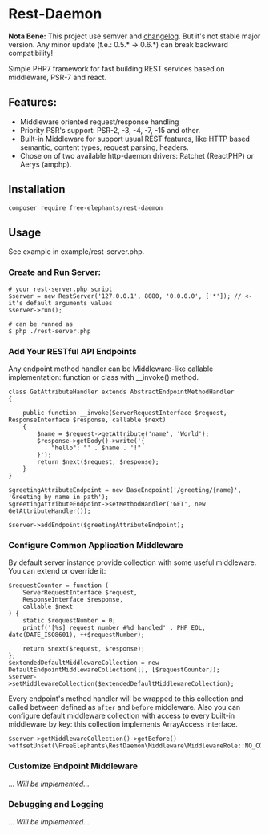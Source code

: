 # Rest-Daemon

**Nota Bene:** 
This project use semver and [changelog](CHANGELOG.md). 
But it's not stable major version. 
Any minor update (f.e.: 0.5.* -> 0.6.*) can break backward compatibility!    

Simple PHP7 framework for fast building REST services based on middleware, PSR-7 and react.   
 
## Features: 

- Middleware oriented request/response handling
- Priority PSR's support: PSR-2, -3, -4, -7, -15 and other. 
- Built-in Middleware for support usual REST features, like HTTP based semantic, content types, request parsing, headers. 
- Chose on of two available http-daemon drivers: Ratchet (ReactPHP) or Aerys (amphp). 


## Installation 

```
composer require free-elephants/rest-daemon
```

## Usage

See example in example/rest-server.php. 

### Create and Run Server:

```
# your rest-server.php script
$server = new RestServer('127.0.0.1', 8080, '0.0.0.0', ['*']); // <- it's default arguments values
$server->run();

# can be runned as
$ php ./rest-server.php 
```
### Add Your RESTful API Endpoints

Any endpoint method handler can be Middleware-like callable implementation: function or class with __invoke() method.  
```
class GetAttributeHandler extends AbstractEndpointMethodHandler
{

    public function __invoke(ServerRequestInterface $request, ResponseInterface $response, callable $next)
    {
        $name = $request->getAttribute('name', 'World');
        $response->getBody()->write('{
            "hello": "' . $name . '!"
        }');
        return $next($request, $response);
    }
}

$greetingAttributeEndpoint = new BaseEndpoint('/greeting/{name}', 'Greeting by name in path');
$greetingAttributeEndpoint->setMethodHandler('GET', new GetAttributeHandler());

$server->addEndpoint($greetingAttributeEndpoint);
```

### Configure Common Application Middleware

By default server instance provide collection with some useful middleware. 
You can extend or override it: 
```
$requestCounter = function (
    ServerRequestInterface $request,
    ResponseInterface $response,
    callable $next
) {
    static $requestNumber = 0;
    printf('[%s] request number #%d handled' . PHP_EOL, date(DATE_ISO8601), ++$requestNumber);

    return $next($request, $response);
};
$extendedDefaultMiddlewareCollection = new DefaultEndpointMiddlewareCollection([], [$requestCounter]);
$server->setMiddlewareCollection($extendedDefaultMiddlewareCollection);
```

Every endpoint's method handler will be wrapped to this collection and called between defined as `after` and `before` middleware. 
Also you can configure default middleware collection with access to every built-in middleware by key: this collection implements ArrayAccess interface. 
```
$server->getMiddlewareCollection()->getBefore()->offsetUnset(\FreeElephants\RestDaemon\Middleware\MiddlewareRole::NO_CONTENT_STATUS_SETTER);
```

### Customize Endpoint Middleware
... _Will be implemented..._

### Debugging and Logging
... _Will be implemented..._
